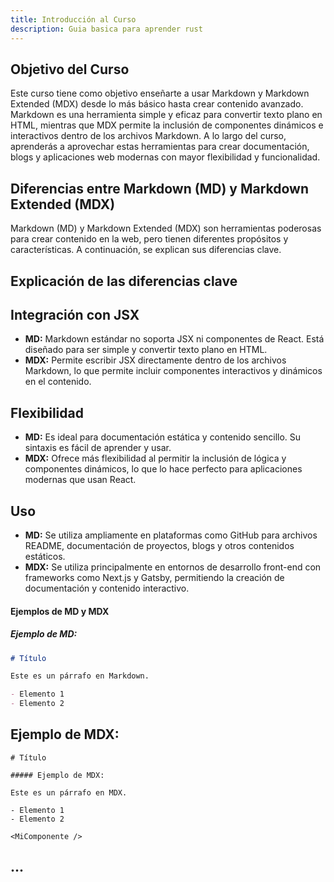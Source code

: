 ```yaml
---
title: Introducción al Curso
description: Guia basica para aprender rust
---
```


## Objetivo del Curso

Este curso tiene como objetivo enseñarte a usar Markdown y Markdown Extended (MDX) desde lo más básico hasta crear contenido avanzado. Markdown es una herramienta simple y eficaz para convertir texto plano en HTML, mientras que MDX permite la inclusión de componentes dinámicos e interactivos dentro de los archivos Markdown. A lo largo del curso, aprenderás a aprovechar estas herramientas para crear documentación, blogs y aplicaciones web modernas con mayor flexibilidad y funcionalidad.

## Diferencias entre Markdown (MD) y Markdown Extended (MDX)

Markdown (MD) y Markdown Extended (MDX) son herramientas poderosas para crear contenido en la web, pero tienen diferentes propósitos y características. A continuación, se explican sus diferencias clave.

## Explicación de las diferencias clave

## Integración con JSX

- **MD:** Markdown estándar no soporta JSX ni componentes de React. Está diseñado para ser simple y convertir texto plano en HTML.
- **MDX:** Permite escribir JSX directamente dentro de los archivos Markdown, lo que permite incluir componentes interactivos y dinámicos en el contenido.

## Flexibilidad

- **MD:** Es ideal para documentación estática y contenido sencillo. Su sintaxis es fácil de aprender y usar.
- **MDX:** Ofrece más flexibilidad al permitir la inclusión de lógica y componentes dinámicos, lo que lo hace perfecto para aplicaciones modernas que usan React.

## Uso

- **MD:** Se utiliza ampliamente en plataformas como GitHub para archivos README, documentación de proyectos, blogs y otros contenidos estáticos.
- **MDX:** Se utiliza principalmente en entornos de desarrollo front-end con frameworks como Next.js y Gatsby, permitiendo la creación de documentación y contenido interactivo.

#### Ejemplos de MD y MDX

##### Ejemplo de MD:

```markdown
# Título

Este es un párrafo en Markdown.

- Elemento 1
- Elemento 2
```

## Ejemplo de MDX:

```mdx
# Título

##### Ejemplo de MDX:

Este es un párrafo en MDX.

- Elemento 1
- Elemento 2

<MiComponente />
```

## ...

##
